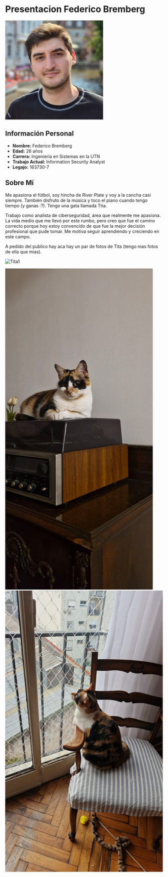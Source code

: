 # Presentacion Federico Bremberg

![Foto_mia](assets/foto_personal.png)

## Información Personal

- **Nombre:** Federico Bremberg
- **Edad:** 26 años
- **Carrera:** Ingeniería en Sistemas en la UTN
- **Trabajo Actual:** Information Security Analyst
- **Legajo:** 163730-7

## Sobre Mí
Me apasiona el fútbol, soy hincha de River Plate y voy a la cancha casi siempre. También disfruto de la música y toco el piano cuando tengo tiempo (y ganas :?). Tengo una gata llamada Tita.

Trabajo como analista de ciberseguridad, área que realmente me apasiona. La vida medio que me llevó por este rumbo, pero creo que fue el camino correcto porque hoy estoy convencido de que fue la mejor decisión profesional que pude tomar. Me motiva seguir aprendiendo y creciendo en este campo.

A pedido del publico hay aca hay un par de fotos de Tita (tengo mas fotos de ella que mias).

<img src="assets/Tita1.png" alt="Tita1" width="400">

![Tita2](assets/Tita2.jpeg)
![Tita3](assets/Tita3.jpeg)

